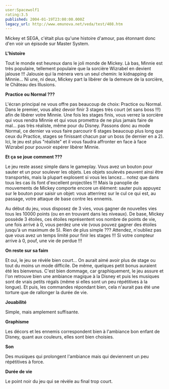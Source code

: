 ```yaml
---
user:Spacewolf1
rating:3.5
published: 2004-01-19T23:00:00.000Z
legacy_url: http://www.emunova.net/veda/test/408.htm
---
```

Mickey et SEGA, c'était plus qu'une histoire d'amour, pas étonnant donc d'en voir un épisode sur Master System.  

  

**L'histoire**  

Tout le monde est heureux dans le joli monde de Mickey. Là bas, Minnie est très populaire, tellement populaire que la sorcière Wizrabel en devient jalouse !!! Jalousie qui la mènera vers un seul chemin: le kidnapping de Minnie... Ni une, ni deux, Mickey part la libérer de la demeure de la sorcière, le Château des Illusions.  

  

**Practice ou Normal ???**  

L'écran principal ne vous offre pas beaucoup de choix: Practice ou Normal. Dans le premier, vous allez devoir finir 3 stages très court (et sans boss !!!) afin de libérer votre Minnie. Une fois les stages finis, vous verrez la sorcière qui vous rendra Minnie et qui vous promettra de ne plus jamais faire de mal... pas très réaliste, même pour du Disney. Passons donc au mode Normal, ce dernier va vous faire parcourir 6 stages beaucoup plus long que ceux du Practice, stages se finissant chacun par un boss (le dernier en a 2). Ici, le jeu est plus "réaliste" et il vous faudra affronter en face à face Wizrabel pour pouvoir espérer libérer Minnie.  

  

**Et ça se joue comment ???**  

Le jeu reste assez simple dans le gameplay. Vous avez un bouton pour sauter et un pour soulever les objets. Les objets soulevés peuvent ainsi être transportés, mais la plupart explosent si vous les lancez... notez que dans tous les cas ils font d'excellent projectiles !!! Mais la panoplie de mouvements de Mickey comporte encore un élément: sauter puis appuyez sur le bouton pour saisir un objet: vous atterrirez sur le cul ce qui est, au passage, votre attaque de base contre les ennemis.  

Au début du jeu, vous disposez de 3 vies, vous gagner de nouvelles vies tous les 10000 points (ou en en trouvant dans les niveaux). De base, Mickey possède 3 étoiles, ces étoiles représentent vos nombre de points de vie, une fois arrivé à 0, vous perdez une vie (vous pouvez gagner des étoiles jusqu'à un maximum de 5). Rien de plus simple ??? Attendez, n'oubliez pas que vous avez un temps limité pour finir les stages !!! Si votre compteur arrive à 0, pouf, une vie de perdue !!!  

  

**On reste sur sa faim**  

Et oui, le jeu se révèle bien court... On aurait aimé avoir plus de stage ou tout du moins un mode difficile. De même, quelques petit bonus auraient été les bienvenus. C'est bien dommage, car graphiquement, le jeu assure et l'on retrouve bien une ambiance magique à la Disney et puis les musiques sont de vrais petits régals (même si elles sont un peu répétitives à la longue). Et puis, les commandes répondant bien, cela n'aurait pas été une torture que de rallonger la durée de vie.  

  

  

**Jouabilité**  

Simple, mais amplement suffisante.  

**Graphisme**  

Les décors et les ennemis correspondent bien à l'ambiance bon enfant de Disney, quant aux couleurs, elles sont bien choisies.  

**Son**  

Des musiques qui prolongent l'ambiance mais qui deviennent un peu répétitives à force.  

**Durée de vie**  

Le point noir du jeu qui se révèle au final trop court.
